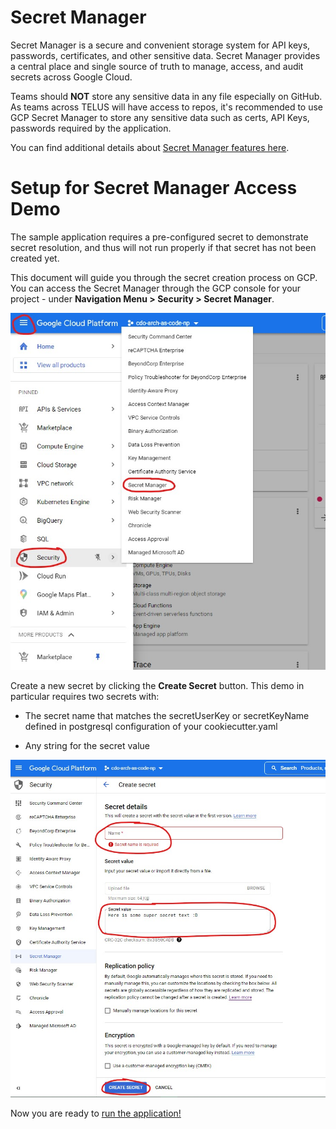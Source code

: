 
# **Secret Manager**

Secret Manager is a secure and convenient storage system for API keys, passwords, certificates, and other sensitive data. Secret Manager provides a central place and single source of truth to manage, access, and audit secrets across Google Cloud.

  

Teams should **NOT** store any sensitive data in any file especially on GitHub. As teams across TELUS will have access to repos, it's recommended to use GCP Secret Manager to store any sensitive data such as certs, API Keys, passwords required by the application.

  

You can find additional details about [Secret Manager features here](https://cloud.google.com/secret-manager).

  

# **Setup for Secret Manager Access Demo**

  

The sample application requires a pre-configured secret to demonstrate secret resolution, and thus will not run properly if that secret has not been created yet.

This document will guide you through the secret creation process on GCP. You can access the Secret Manager through the GCP console for your project - under **Navigation Menu > Security > Secret Manager**.

  

![alt text](secret-nav.jpg)

  

Create a new secret by clicking the **Create Secret** button. This demo in particular requires two secrets with:

- The secret name that matches the secretUserKey or secretKeyName defined in postgresql configuration of your cookiecutter.yaml

- Any string for the secret value

  

![alt text](secret-create.jpg)

  

Now you are ready to [run the application!](../README.md#try-the-sample-application)